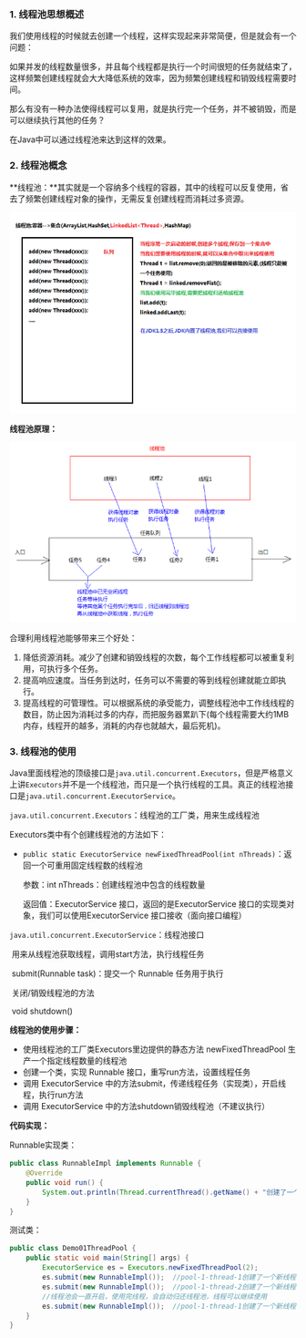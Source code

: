 ### 1. 线程池思想概述

我们使用线程的时候就去创建一个线程，这样实现起来非常简便，但是就会有一个问题：

如果并发的线程数量很多，并且每个线程都是执行一个时间很短的任务就结束了，这样频繁创建线程就会大大降低系统的效率，因为频繁创建线程和销毁线程需要时间。

那么有没有一种办法使得线程可以复用，就是执行完一个任务，并不被销毁，而是可以继续执行其他的任务？

在Java中可以通过线程池来达到这样的效果。

### 2. 线程池概念

**线程池：**其实就是一个容纳多个线程的容器，其中的线程可以反复使用，省去了频繁创建线程对象的操作，无需反复创建线程而消耗过多资源。

![02_线程池](images/02_%E7%BA%BF%E7%A8%8B%E6%B1%A0.bmp)

**线程池原理：**

![线程池原理](images/%E7%BA%BF%E7%A8%8B%E6%B1%A0%E5%8E%9F%E7%90%86.bmp)

合理利用线程池能够带来三个好处：

1. 降低资源消耗。减少了创建和销毁线程的次数，每个工作线程都可以被重复利用，可执行多个任务。
2. 提高响应速度。当任务到达时，任务可以不需要的等到线程创建就能立即执行。
3. 提高线程的可管理性。可以根据系统的承受能力，调整线程池中工作线线程的数目，防止因为消耗过多的内存，而把服务器累趴下(每个线程需要大约1MB内存，线程开的越多，消耗的内存也就越大，最后死机)。

### 3. 线程池的使用

Java里面线程池的顶级接口是`java.util.concurrent.Executors`，但是严格意义上讲`Executors`并不是一个线程池，而只是一个执行线程的工具。真正的线程池接口是`java.util.concurrent.ExecutorService`。

`java.util.concurrent.Executors`：线程池的工厂类，用来生成线程池

Executors类中有个创建线程池的方法如下：

* `public static ExecutorService newFixedThreadPool(int nThreads)`：返回一个可重用固定线程数的线程池

  参数：int nThreads：创建线程池中包含的线程数量

  返回值：ExecutorService 接口，返回的是ExecutorService 接口的实现类对象，我们可以使用ExecutorService 接口接收（面向接口编程）

`java.util.concurrent.ExecutorService`：线程池接口

​	用来从线程池获取线程，调用start方法，执行线程任务

​			submit(Runnable task)：提交一个 Runnable 任务用于执行

​	关闭/销毁线程池的方法

​			void shutdown()

**线程池的使用步骤：**

- 使用线程池的工厂类Executors里边提供的静态方法 newFixedThreadPool 生产一个指定线程数量的线程池
- 创建一个类，实现 Runnable  接口，重写run方法，设置线程任务
- 调用 ExecutorService 中的方法submit，传递线程任务（实现类），开启线程，执行run方法
- 调用 ExecutorService 中的方法shutdown销毁线程池（不建议执行）

**代码实现：**

Runnable实现类：

```Java
public class RunnableImpl implements Runnable {
    @Override
    public void run() {
        System.out.println(Thread.currentThread().getName() + "创建了一个新线程来执行");
    }
}
```

测试类：

```Java
public class Demo01ThreadPool {
    public static void main(String[] args) {
        ExecutorService es = Executors.newFixedThreadPool(2);
        es.submit(new RunnableImpl());  //pool-1-thread-1创建了一个新线程来执行
        es.submit(new RunnableImpl());  //pool-1-thread-2创建了一个新线程来执行
        //线程池会一直开启，使用完线程，会自动归还线程池，线程可以继续使用
        es.submit(new RunnableImpl());  //pool-1-thread-1创建了一个新线程来执行
    }
}
```

